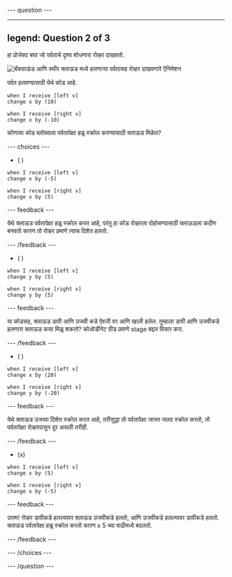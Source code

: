 --- question ---

---
legend: Question 2 of 3
---

हा प्रोजेक्ट बघा जो पर्वताचे दृश्य शोधणारा रोव्हर दाखवतो.

![बॅकग्राऊंड आणि स्थीर क्लाऊड मध्ये हलणाऱ्या पर्वतासह रोव्हर दाखवणारे ऍनिमेशन](images/mountain-animation.gif)

पर्वत हलवण्यासाठी येथे कोड आहे.

```blocks3
when I receive [left v]
change x by (10)

when I receive [right v]
change x by (-10)
```

कोणत्या कोड ब्लॉक्सला पर्वतापेक्षा हळू स्क्रोल करण्यासाठी क्लाऊड मिळेल?

--- choices ---

- ( )

```blocks3
when I receive [left v]
change x by (-5)

when I receive [right v]
change x by (5)
```

  --- feedback ---

येथे क्लाऊड पर्वतापेक्षा हळू स्क्रोल करत आहे, परंतु हा कोड रोव्हरला पोहोचण्यासाठी क्लाऊडला कठीण बनवतो कारण तो रोव्हर प्रमाणे त्याच दिशेत हलतो.

  --- /feedback ---

- ( )

```blocks3
when I receive [left v]
change y by (5)

when I receive [right v]
change y by (5)

```

  --- feedback ---

  या कोडसह, क्लाऊड डावी आणि उजवी कडे ऐवजी वर आणि खाली हलेल. तुम्हाला डावी आणि उजवीकडे हलणारा क्लाऊड कसा मिळू शकतो? कोऑर्डीनेट ग्रीड प्रमाणे stage बद्दल विचार करा.

  --- /feedback ---

- ( )

```blocks3
when I receive [left v]
change x by (20)

when I receive [right v]
change y by (-20)
```

  --- feedback ---

  येथे क्लाऊड उजव्या दिशेत स्क्रोल करत आहे, तरीसुद्धा तो पर्वतापेक्षा जास्त जलद स्क्रोल करतो, तो पर्वतापेक्षा रोव्हरपासून दूर असली तरीही.

  --- /feedback ---

- (x)

```blocks3
when I receive [left v]
change x by (5)

when I receive [right v]
change x by (-5)
```

  --- feedback ---

उत्तम! रोव्हर डावीकडे हलल्यावर क्लाऊड उजवीकडे हलतो, आणि उजवीकडे हलल्यावर डावीकडे हलतो.  क्लाऊड पर्वतापेक्षा हळू स्क्रोल करतो कारण x 5 च्या वाढीमध्ये बदलतो.

  --- /feedback ---

--- /choices ---

--- /question ---
